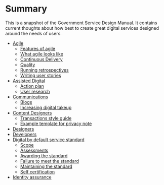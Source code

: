 # Summary

This is a snapshot of the Government Service Design Manual. It contains current thoughts about how best to create great digital services designed around the needs of users.

* [Agile](service-manual/agile/index.md)
    * [Features of agile](service-manual/agile/features-of-agile.md)
    * [What agile looks like](service-manual/agile/what-agile-looks-like.md)
    * [Continuous Delivery](service-manual/agile/continuous-delivery.md)
    * [Quality](service-manual/agile/quality.md)
    * [Running retrospectives](service-manual/agile/running-retrospectives.md)
    * [Writing user stories](service-manual/agile/writing-user-stories.md)
* [Assisted Digital](service-manual/assisted-digital/index.md)
    * [Action plan](service-manual/assisted-digital/action-plan.md)
    * [User research](service-manual/assisted-digital/assisted-digital-user-research.md)
* [Communications](service-manual/communications/index.md)
    * [Blogs](service-manual/communications/blogs.md)
    * [Increasing digital takeup](service-manual/communications/increasing-digital-takeup.md)
* [Content Designers](service-manual/content-designers/index.md)
    * [Transactions style guide](service-manual/content-designers/transactions-style-guide.md)
    * [Example template for privacy note](service-manual/content-designers/privacy-note-template-for-services.md)
* [Designers](service-manual/designers/index.md)
* [Developers](service-manual/developers/index.md)
* [Digital by default service standard](service-manual/digital-by-default/index.md)
  * [Scope](service-manual/digital-by-default/scope-of-the-standard.md)
  * [Assessments](service-manual/digital-by-default/assessments-at-gds.md)
  * [Awarding the standard](service-manual/digital-by-default/awarding-the-standard.md)
  * [Failure to meet the standard](service-manual/digital-by-default/failure-to-meet-the-standard.md)
  * [Maintaining the standard](service-manual/digital-by-default/maintaining-the-standard.md)
  * [Self certification](service-manual/digital-by-default/self-certification.md)
* [Identity assurance](service-manual/identity-assurance/index.md)

<!-- service-manual/domain-names/asset-hosts.md
service-manual/domain-names/email.md
service-manual/domain-names/how-they-work.md
service-manual/domain-names/https.md
service-manual/domain-names/index.md
service-manual/domain-names/service-subdomain-names.md
service-manual/domain-names/setting-up.md


service-manual/chief-technology-officers/index.md


service-manual/feedback/index.md
service-manual/making-software/accessibility-testing.md
service-manual/making-software/analytics-tools.md
service-manual/making-software/apis.md
service-manual/making-software/choosing-technology.md
service-manual/making-software/code-testing.md
service-manual/making-software/configuration-management.md
service-manual/making-software/cookies.md
service-manual/making-software/deployment.md
service-manual/making-software/development-environment.md
service-manual/making-software/index.md
service-manual/making-software/information-security.md
service-manual/making-software/logins.md
service-manual/making-software/open-standards-and-licensing.md
service-manual/making-software/progressive-enhancement.md
service-manual/making-software/release-strategies.md
service-manual/making-software/sandbox-and-staging-servers.md
service-manual/making-software/standalone-apps.md
service-manual/making-software/testing-in-agile.md
service-manual/making-software/version-control.md

service-manual/measurement/completion-rate.md
service-manual/measurement/cost-per-transaction.md
service-manual/measurement/digital-takeup.md
service-manual/measurement/index.md
service-manual/measurement/other-kpis.md
service-manual/measurement/performance-platform.md
service-manual/measurement/user-satisfaction.md
service-manual/measurement/using-data.md

service-manual/operations/devops.md
service-manual/operations/helpdesk.md
service-manual/operations/hosting.md
service-manual/operations/index.md
service-manual/operations/load-and-performance-testing.md
service-manual/operations/managing-user-support.md
service-manual/operations/monitoring.md
service-manual/operations/operating-servicegovuk-subdomains.md
service-manual/operations/penetration-testing.md
service-manual/operations/uptime-and-availability.md

service-manual/performance-analysts/index.md

service-manual/phases/alpha.md
service-manual/phases/beta.md
service-manual/phases/discovery.md
service-manual/phases/ideal-alphas.md
service-manual/phases/index.md
service-manual/phases/live.md
service-manual/phases/retirement.md

service-manual/service-managers/index.md

service-manual/start/index.md

service-manual/technology/architecture.md
service-manual/technology/code-of-practice.md
service-manual/technology/culture-that-supports-change.md
service-manual/technology/end-user-devices.md
service-manual/technology/government-as-a-platform.md
service-manual/technology/index.md
service-manual/technology/open-data.md
service-manual/technology/security-as-enabler.md
service-manual/technology/service-integration.md
service-manual/technology/spending-controls.md

service-manual/the-team/accessibility.md
service-manual/the-team/content-designer.md
service-manual/the-team/delivery-manager.md
service-manual/the-team/designer.md
service-manual/the-team/developer.md
service-manual/the-team/digital-leader.md
service-manual/the-team/index.md
service-manual/the-team/induction-and-development.md
service-manual/the-team/recruitment/hub.md
service-manual/the-team/recruitment/index.md
service-manual/the-team/recruitment/job-descriptions.md
service-manual/the-team/recruitment/performance-analyst-jd.md
service-manual/the-team/recruitment/salary-advice.md
service-manual/the-team/recruitment/scs-orgdesign.md
service-manual/the-team/service-manager.md
service-manual/the-team/user-researcher.md
service-manual/the-team/web-operations.md
service-manual/the-team/working-environment.md
service-manual/the-team/working-with-specialists.md

service-manual/themes/index.md

service-manual/user-centred-design/accessibility.md
service-manual/user-centred-design/browsers-and-devices.md
service-manual/user-centred-design/card-sorting.md
service-manual/user-centred-design/choosing-appropriate-formats.md
service-manual/user-centred-design/data-visualisation.md
service-manual/user-centred-design/designing-transactions.md
service-manual/user-centred-design/how-users-read.md
service-manual/user-centred-design/index.md
service-manual/user-centred-design/introduction-to-user-research.md
service-manual/user-centred-design/know-your-users.md
service-manual/user-centred-design/print-forms.md
service-manual/user-centred-design/resources/buttons.md
service-manual/user-centred-design/resources/captcha.md
service-manual/user-centred-design/resources/colour-palettes.md
service-manual/user-centred-design/resources/creating-accessible-PDFs.md
service-manual/user-centred-design/resources/forms.md
service-manual/user-centred-design/resources/grids.md
service-manual/user-centred-design/resources/header-footer.md
service-manual/user-centred-design/resources/registration-form.md
service-manual/user-centred-design/resources/sass-repositories.md
service-manual/user-centred-design/resources/shared-asset-libraries.md
service-manual/user-centred-design/resources/typography.md
service-manual/user-centred-design/resources/writing-for-transactions.md
service-manual/user-centred-design/service-look-and-feel.md
service-manual/user-centred-design/user-centred-design-alpha-beta.md
service-manual/user-centred-design/user-needs.md
service-manual/user-centred-design/user-research/community-user-groups.md
service-manual/user-centred-design/user-research/discussion-guides.md
service-manual/user-centred-design/user-research/ethnographic-research.md
service-manual/user-centred-design/user-research/expert-review.md
service-manual/user-centred-design/user-research/focus-groups-mini-groups-interviews.md
service-manual/user-centred-design/user-research/guerrilla-testing.md
service-manual/user-centred-design/user-research/index.md
service-manual/user-centred-design/user-research/lab-based-user-testing.md
service-manual/user-centred-design/user-research/multivariate-testing.md
service-manual/user-centred-design/user-research/online-omnibus-survey.md
service-manual/user-centred-design/user-research/online-research-panels.md
service-manual/user-centred-design/user-research/remote-usability.md
service-manual/user-centred-design/user-research/same-day-user-testing.md
service-manual/user-centred-design/user-research/sampling-methodologies.md
service-manual/user-centred-design/user-research/sentiment-analysis.md
service-manual/user-centred-design/user-research/survey-design.md
service-manual/user-centred-design/user-research/user-research-briefs.md
service-manual/user-centred-design/user-research/user-research-surveys.md
service-manual/user-centred-design/user-research/user-research-tools.md
service-manual/user-centred-design/working-with-prototypes.md
service-manual/user-researchers/index.md

service-manual/web-ops/index.md
 -->